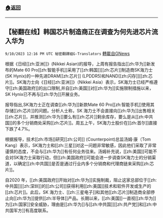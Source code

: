###  [:house:返回](README.md)
---


## 【秘翻在线】韩国芯片制造商正在调查为何先进芯片流入华为
`9/10/2023 12:16 PM UTC 秘密翻譯組G-Translators` [轉載自GNews](https://gnews.org/articles/1670984)

根据《日经[[zh:亚洲]]》(Nikkei Asian)的报导，上周有报告指出[[zh:华为]]新发布的Mate 60 Pro[[zh:智能手机]]采用了[[zh:韩国]][[zh:芯片]]制造商SK海力士(SK Hynix)的一种先进DRAM[[zh:芯片]] (LPDDR5)和NAND[[zh:闪存]][[zh:芯片]]。SK海力士向《日经[[zh:亚洲]]》（Nikkei Asia）表示，SK海力士已经严格遵守[[zh:美国政府]]的出口限制,并自[[zh:美国]]对[[zh:华为]]实施限制措施以来，SK Hynix已不再与[[zh:华为]]开展业务。

报导指出,SK海力士正在调查[[zh:华为]]新款Mate 60 Pro[[zh:智能手机]]使用其存储[[zh:芯片]]的问题。分析人士称，SK 海力士不会直接向[[zh:华为]]出售相关[[zh:芯片]]，并推测[[zh:华为]]要么有[[zh:芯片]]剩余库存，要么是从[[zh:中共国]]的多个分销商处采购[[zh:芯片]]。周五上午，SK海力士股价在[[zh:首尔]]直接下跌了4.7%。

根据报导，技术[[zh:市场]]研究[[zh:公司]] (Counterpoint)总监汤姆·康（Tom Kang）表示，SK海力士和[[zh:三星]]对这一问题非常敏感，因此他们采取了非常谨慎的态度，不会与[[zh:华为]]有任何业务往来。汤姆补充说，[[zh:美国]]可能不会对SK海力士采取行动，但[[zh:美国政府]]可能会进一步调查SK海力士的分销渠道，以确定[[zh:中共国]]是否是通过行业内多个分销商和代理商链来采购[[zh:芯片]]。

自2020 年，[[zh:美国政府]]开始对[[zh:华为]]实施制裁，阻止这家总部位于[[zh:中共国]][[zh:深圳]]的[[zh:公司]]获得利用[[zh:美国]]技术和软件开发或生产的[[zh:芯片]]。此后，SK 海力士、[[zh:三星电子]]和其他[[zh:芯片]]制造商全部停止向[[zh:华为]]提供[[zh:半导体]]产品。长期以来，[[zh:美国]]一直视[[zh:华为]]为[[zh:国家]]安全威胁，理由是[[zh:华为]]与[[zh:中共国]][[zh:共产党]]和[[zh:中共国军方]]有高度联系。
